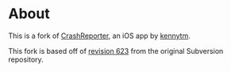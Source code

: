 About
=====

This is a fork of [CrashReporter](http://code.google.com/p/networkpx/wiki/Using_CrashReporter), an iOS app by [kennytm](https://github.com/kennytm).

This fork is based off of [revision 623](http://networkpx.googlecode.com/svn/trunk/CrashReporter/?r=623) from the original Subversion repository.
